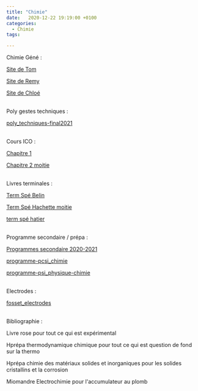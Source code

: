 ```yaml
---
title: "Chimie"
date:   2020-12-22 19:19:00 +0100
categories:
  - Chimie
tags:

---
```

Chimie Géné : 

<a href="https://tompeyrot.wixsite.com/moncoin">Site de Tom</a>

<a href="https://gurvehleg.github.io/">Site de Remy</a>

<a href="https://agregationgalibert.wordpress.com/">Site de Chloé</a>
<br>
<br>

Poly gestes techniques :

<a href="/assets/pdf/poly_techniques-final2021.pdf" download>poly_techniques-final2021</a>
<br>
<br>

Cours ICO : 

<a href="/assets/pdf/Chapitre 1.pdf" download>Chapitre 1</a>

<a href="/assets/pdf/Chapitre 2 moitie.pdf" download>Chapitre 2 moitie</a>
<br>
<br>

Livres terminales : 

<a href="/assets/pdf/Term Spé Belin.pdf" download>Term Spé Belin</a>

<a href="/assets/pdf/Term Spé Hachette.pdf" download>Term Spé Hachette moitie</a>

<a href="/assets/pdf/term spé hatier.pdf" download>term spé hatier</a>
<br>
<br>

Programme secondaire / prépa : 

<a href="/assets/pdf/Programmes secondaire 2020-2021.pdf" download>Programmes secondaire 2020-2021</a>

<a href="/assets/pdf/programme-pcsi_chimie.pdf" download>programme-pcsi_chimie</a>

<a href="/assets/pdf/programme-psi_physique-chimie.pdf" download>programme-psi_physique-chimie</a>
<br>
<br>

Electrodes : 

<a href="/assets/pdf/fosset_electrodes.pdf" download>fosset_electrodes</a>
<br>
<br>

Bibliographie : 

Livre rose pour tout ce qui est expérimental

Hprépa thermodynamique chimique pour tout ce qui est question de fond sur la thermo

Hprépa chimie des matériaux solides et inorganiques pour les solides cristallins et la corrosion

Miomandre Electrochimie pour l'accumulateur au plomb

